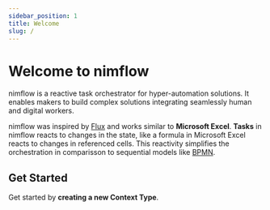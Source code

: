 ```yaml
---
sidebar_position: 1
title: Welcome
slug: /
---
```


# Welcome to nimflow

nimflow is a reactive task orchestrator for hyper-automation solutions. It enables makers to build complex solutions integrating seamlessly human and digital workers. 

nimflow was inspired by [Flux](https://facebook.github.io/flux/) and works similar to **Microsoft Excel**. **Tasks** in nimflow reacts to changes in the state, like a formula in Microsoft Excel reacts to changes in referenced cells. This reactivity simplifies the orchestration in comparisson to sequential models like [BPMN](./https://www.bpmn.org/).

## Get Started

Get started by **creating a new Context Type**. 
